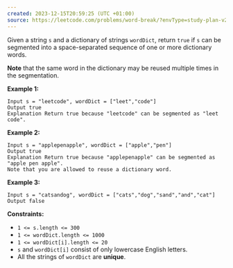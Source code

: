 ```yaml
---
created: 2023-12-15T20:59:25 (UTC +01:00)
source: https://leetcode.com/problems/word-break/?envType=study-plan-v2&envId=top-interview-150
---
```

Given a string `s` and a dictionary of strings `wordDict`, return `true` if `s` can be segmented into a space-separated sequence of one or more dictionary words.

**Note** that the same word in the dictionary may be reused multiple times in the segmentation.

**Example 1:**

```
Input s = "leetcode", wordDict = ["leet","code"]
Output true
Explanation Return true because "leetcode" can be segmented as "leet code".
```

**Example 2:**

```
Input s = "applepenapple", wordDict = ["apple","pen"]
Output true
Explanation Return true because "applepenapple" can be segmented as "apple pen apple".
Note that you are allowed to reuse a dictionary word.
```

**Example 3:**

```
Input s = "catsandog", wordDict = ["cats","dog","sand","and","cat"]
Output false
```

**Constraints:**

-   `1 <= s.length <= 300`
-   `1 <= wordDict.length <= 1000`
-   `1 <= wordDict[i].length <= 20`
-   `s` and `wordDict[i]` consist of only lowercase English letters.
-   All the strings of `wordDict` are **unique**.
